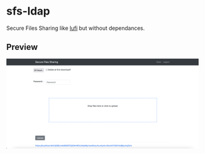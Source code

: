 # sfs-ldap
Secure Files Sharing like [lufi](https://framagit.org/fiat-tux/hat-softwares/lufi) but without dependances.

## Preview
![alt text](https://raw.githubusercontent.com/CobblePot59/sfs/main/sfs.png)

